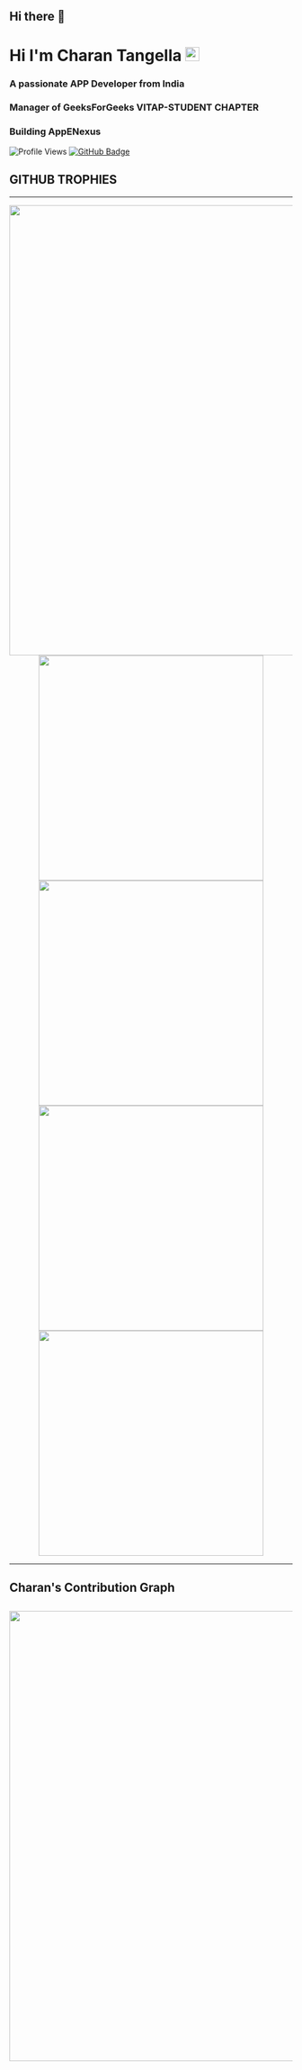 ## Hi there 👋

<h1 >Hi I'm Charan Tangella <img src="https://media.giphy.com/media/hvRJCLFzcasrR4ia7z/giphy.gif" width="25px"></h1></h1>
<h3 >A passionate APP Developer from India</h3>
<h3 >Manager of GeeksForGeeks VITAP-STUDENT CHAPTER</h3>
<h3 >Building AppENexus </h3>

![Profile Views](https://komarev.com/ghpvc/?username=CharanBot)
<a href="https://github.com/CharanBot?tab=followers"><img src="https://img.shields.io/github/followers/CharanBot?label=Followers&style=social" alt="GitHub Badge"></a>

<p>
  <h2>GITHUB TROPHIES</h2>
  <hr>
<p align="center">
<img width="800" src="https://github-profile-trophy.vercel.app/?username=CharanBot&column=7&margin-w=15&margin-h=15&no-bg=true&no-frame=true&theme=juicyfresh" />
<br>
  <a href="https://github-readme-stats-sigma-five.vercel.app/api?username=CharanBot&show_icons=true&theme=tokyonight">
    <img width="400" src="https://github-readme-stats-sigma-five.vercel.app/api?username=CharanBot&show_icons=true&theme=tokyonight" />
  </a>
  <a href="https://github-readme-streak-stats.herokuapp.com/?user=CharanBot&theme=tokyonight">
    <img width="400" src="https://github-readme-streak-stats.herokuapp.com/?user=CharanBot&theme=tokyonight" />
  </a>
  <a href="https://github-readme-stats-sigma-five.vercel.app/api/top-langs/?username=CharanBot&theme=dark&layout=compact">
    <img width="400" src="https://github-readme-stats-sigma-five.vercel.app/api/top-langs/?username=CharanBot&theme=dark&layout=compact" /> 
  </a>
  <a>
    <img width = "400" src="https://github-contributor-stats.vercel.app/api?username=CharanBot&limit=5&theme=dark&combine_all_yearly_contributions=true" />
  </a>
</p>
<hr>
<h2>Charan's Contribution Graph<h2>
<p align="center">
<img width="800" src="https://github-readme-activity-graph.vercel.app/graph?username=CharanBot" />
<br>
<p>
